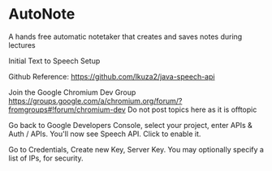 # AutoNote
A hands free automatic notetaker that creates and saves notes during lectures

Initial Text to Speech Setup

Github Reference: https://github.com/lkuza2/java-speech-api

Join the Google Chromium Dev Group https://groups.google.com/a/chromium.org/forum/?fromgroups#!forum/chromium-dev
Do not post topics here as it is offtopic

Go back to Google Developers Console, select your project, enter APIs & Auth / APIs. 
You'll now see Speech API. Click to enable it.

Go to Credentials, Create new Key, Server Key. You may optionally specify a list of IPs, for security.
